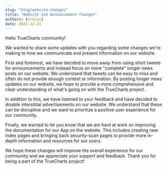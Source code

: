 ```yaml
---
slug: "blog/website-changes"
title: "Website and Announcement Changes"
authors: [ornias]
date: 2022-12-21
---
```


Hello TrueCharts community!

We wanted to share some updates with you regarding some changes we're making to how we communicate and present information on our website.

First and foremost, we have decided to move away from using short tweets for announcements and instead focus on more "complete" longer news posts on our website. We understand that tweets can be easy to miss and often do not provide enough context or information. By posting longer news updates on our website, we hope to provide a more comprehensive and clear understanding of what's going on with the TrueCharts project.

In addition to this, we have listened to your feedback and have decided to disable interstitial advertisements on our website. We understand that these can be disruptive and we want to prioritize a positive user experience for our community.

Finally, we wanted to let you know that we are hard at work on improving the documentation for our App on the website. This includes creating new index pages and bringing back security-scan pages to provide more in-depth information and resources for our users.

We hope these changes will improve the overall experience for our community and we appreciate your support and feedback. Thank you for being a part of the TrueCharts project!
